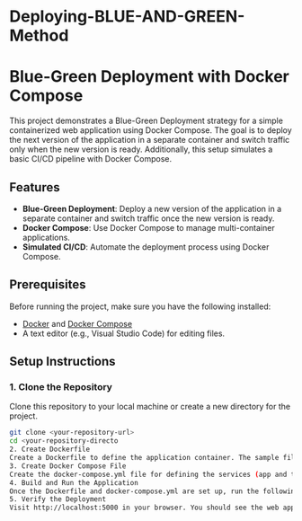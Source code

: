 # Deploying-BLUE-AND-GREEN-Method
# Blue-Green Deployment with Docker Compose

This project demonstrates a Blue-Green Deployment strategy for a simple containerized web application using Docker Compose. The goal is to deploy the next version of the application in a separate container and switch traffic only when the new version is ready. Additionally, this setup simulates a basic CI/CD pipeline with Docker Compose.

## Features

- **Blue-Green Deployment**: Deploy a new version of the application in a separate container and switch traffic once the new version is ready.
- **Docker Compose**: Use Docker Compose to manage multi-container applications.
- **Simulated CI/CD**: Automate the deployment process using Docker Compose.

## Prerequisites

Before running the project, make sure you have the following installed:

- [Docker](https://www.docker.com/get-started) and [Docker Compose](https://docs.docker.com/compose/install/)
- A text editor (e.g., Visual Studio Code) for editing files.

## Setup Instructions

### 1. Clone the Repository

Clone this repository to your local machine or create a new directory for the project.

```bash
git clone <your-repository-url>
cd <your-repository-directo
2. Create Dockerfile
Create a Dockerfile to define the application container. The sample file below sets up a Python Flask app.
3. Create Docker Compose File
Create the docker-compose.yml file for defining the services (app and test).
4. Build and Run the Application
Once the Dockerfile and docker-compose.yml are set up, run the following command to build and start the services:
5. Verify the Deployment
Visit http://localhost:5000 in your browser. You should see the web app's "Hello, World!" response.

